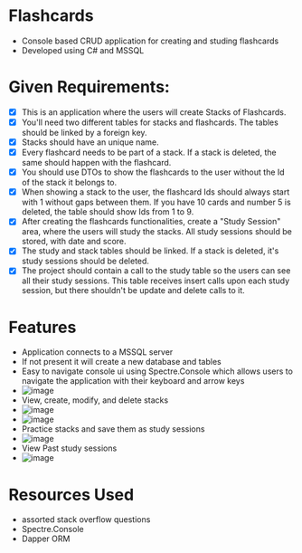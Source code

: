 # Flashcards
- Console based CRUD application for creating and studing flashcards
- Developed using C# and MSSQL

# Given Requirements:
- [x]  This is an application where the users will create Stacks of Flashcards.
- [x]  You'll need two different tables for stacks and flashcards. The tables should be linked by a foreign key.
- [x]  Stacks should have an unique name.
- [x]  Every flashcard needs to be part of a stack. If a stack is deleted, the same should happen with the flashcard.
- [x]  You should use DTOs to show the flashcards to the user without the Id of the stack it belongs to.
- [x]  When showing a stack to the user, the flashcard Ids should always start with 1 without gaps between them. If you have 10 cards and number 5 is deleted, the table should show Ids from 1 to 9.
- [x]  After creating the flashcards functionalities, create a "Study Session" area, where the users will study the stacks. All study sessions should be stored, with date and score.
- [x]  The study and stack tables should be linked. If a stack is deleted, it's study sessions should be deleted.
- [x]  The project should contain a call to the study table so the users can see all their study sessions. This table receives insert calls upon each study session, but there shouldn't be update and delete calls to it.

# Features
* Application connects to a MSSQL server
* If not present it will create a new database and tables
* Easy to navigate console ui using Spectre.Console which allows users to navigate the application with their keyboard and arrow keys
* ![image](https://github.com/user-attachments/assets/934f93b1-4edb-4486-a9a9-8e9aa2643bb1)
* View, create, modify, and delete stacks
* ![image](https://github.com/user-attachments/assets/d0125252-3e0f-485d-86d1-22abd91cdc2a)
* ![image](https://github.com/user-attachments/assets/440e4476-f562-4a6c-93e4-350d0e6371b5)
* Practice stacks and save them as study sessions
* ![image](https://github.com/user-attachments/assets/198a77fb-0509-4314-859d-1db7caebf651)
* View Past study sessions
* ![image](https://github.com/user-attachments/assets/f7a8abac-2037-454e-a0ba-6e3e5abc5a0d)

# Resources Used
* assorted stack overflow questions
* Spectre.Console
* Dapper ORM
